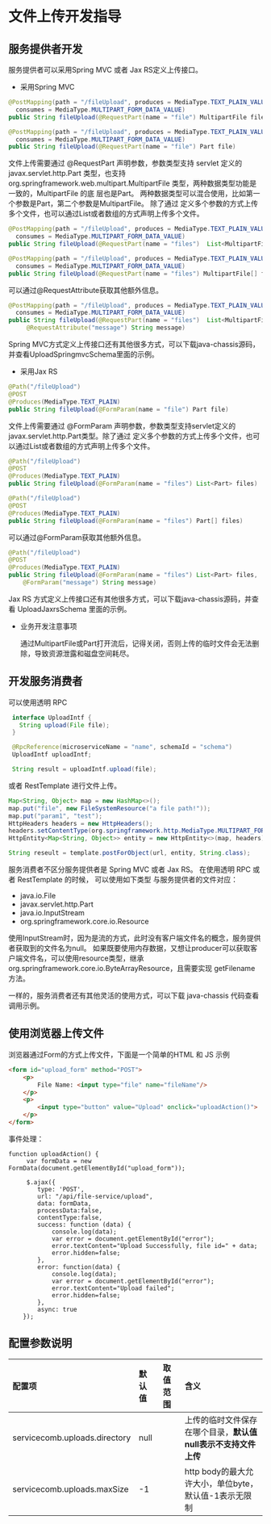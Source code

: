 # 文件上传开发指导

## 服务提供者开发
服务提供者可以采用Spring MVC 或者 Jax RS定义上传接口。

* 采用Spring MVC

```java
@PostMapping(path = "/fileUpload", produces = MediaType.TEXT_PLAIN_VALUE, 
  consumes = MediaType.MULTIPART_FORM_DATA_VALUE)
public String fileUpload(@RequestPart(name = "file") MultipartFile file)

@PostMapping(path = "/fileUpload", produces = MediaType.TEXT_PLAIN_VALUE, 
  consumes = MediaType.MULTIPART_FORM_DATA_VALUE)
public String fileUpload(@RequestPart(name = "file") Part file)
```

文件上传需要通过 @RequestPart 声明参数，参数类型支持 servlet 定义的 javax.servlet.http.Part 类型，也支持
org.springframework.web.multipart.MultipartFile 类型，两种数据类型功能是一致的，MultipartFile 的底
层也是Part。  两种数据类型可以混合使用，比如第一个参数是Part，第二个参数是MultipartFile。 除了通过
定义多个参数的方式上传多个文件，也可以通过List或者数组的方式声明上传多个文件。

```java
@PostMapping(path = "/fileUpload", produces = MediaType.TEXT_PLAIN_VALUE, 
  consumes = MediaType.MULTIPART_FORM_DATA_VALUE)
public String fileUpload(@RequestPart(name = "files")  List<MultipartFile> files)

@PostMapping(path = "/fileUpload", produces = MediaType.TEXT_PLAIN_VALUE, 
  consumes = MediaType.MULTIPART_FORM_DATA_VALUE)
public String fileUpload(@RequestPart(name = "files") MultipartFile[] files)
```

可以通过@RequestAttribute获取其他额外信息。

```java
@PostMapping(path = "/fileUpload", produces = MediaType.TEXT_PLAIN_VALUE, 
  consumes = MediaType.MULTIPART_FORM_DATA_VALUE)
public String fileUpload(@RequestPart(name = "files")  List<MultipartFile> files,
     @RequestAttribute("message") String message)
```

Spring MVC方式定义上传接口还有其他很多方式，可以下载java-chassis源码，并查看UploadSpringmvcSchema里面的示例。


* 采用Jax RS

```java
@Path("/fileUpload")
@POST
@Produces(MediaType.TEXT_PLAIN)
public String fileUpload(@FormParam(name = "file") Part file)
```

文件上传需要通过 @FormParam 声明参数，参数类型支持servlet定义的javax.servlet.http.Part类型。除了通过
定义多个参数的方式上传多个文件，也可以通过List或者数组的方式声明上传多个文件。

```java
@Path("/fileUpload")
@POST
@Produces(MediaType.TEXT_PLAIN)
public String fileUpload(@FormParam(name = "files") List<Part> files)

@Path("/fileUpload")
@POST
@Produces(MediaType.TEXT_PLAIN)
public String fileUpload(@FormParam(name = "files") Part[] files)
```

可以通过@FormParam获取其他额外信息。

```java
@Path("/fileUpload")
@POST
@Produces(MediaType.TEXT_PLAIN)
public String fileUpload(@FormParam(name = "files") List<Part> files,
    @FormParam("message") String message)
```

Jax RS 方式定义上传接口还有其他很多方式，可以下载java-chassis源码，并查看 UploadJaxrsSchema 里面的示例。

* 业务开发注意事项
   
   通过MultipartFile或Part打开流后，记得关闭，否则上传的临时文件会无法删除，导致资源泄露和磁盘空间耗尽。

## 开发服务消费者

可以使用透明 RPC 

```java
 interface UploadIntf {
   String upload(File file);
 }

 @RpcReference(microserviceName = "name", schemaId = "schema")
 UploadIntf uploadIntf;

 String result = uploadIntf.upload(file);
```

或者 RestTemplate 进行文件上传。 

```java
Map<String, Object> map = new HashMap<>();
map.put("file", new FileSystemResource("a file path!"));
map.put("param1", "test");
HttpHeaders headers = new HttpHeaders();
headers.setContentType(org.springframework.http.MediaType.MULTIPART_FORM_DATA);
HttpEntity<Map<String, Object>> entity = new HttpEntity<>(map, headers);

String reseult = template.postForObject(url, entity, String.class);
```

服务消费者不区分服务提供者是 Spring MVC 或者 Jax RS。 在使用透明 RPC 或者 RestTemplate 的时候， 可以使用如下类型
与服务提供者的文件对应： 

* java.io.File
* javax.servlet.http.Part
* java.io.InputStream
* org.springframework.core.io.Resource

使用InputStream时，因为是流的方式，此时没有客户端文件名的概念，服务提供者获取到的文件名为null。 
如果既要使用内存数据，又想让producer可以获取客户端文件名，可以使用resource类型，继承
org.springframework.core.io.ByteArrayResource，且需要实现 getFilename 方法。

一样的，服务消费者还有其他灵活的使用方式，可以下载 java-chassis 代码查看调用示例。

## 使用浏览器上传文件

浏览器通过Form的方式上传文件，下面是一个简单的HTML 和 JS 示例

```html
<form id="upload_form" method="POST">
    <p>
        File Name: <input type="file" name="fileName"/>
    </p>
    <p>
        <input type="button" value="Upload" onclick="uploadAction()">
    </p>
</form>
```

事件处理：

```
function uploadAction() {
     var formData = new FormData(document.getElementById("upload_form"));

     $.ajax({
        type: 'POST',
        url: "/api/file-service/upload",
        data: formData,
        processData:false,
        contentType:false,
        success: function (data) {
            console.log(data);
            var error = document.getElementById("error");
            error.textContent="Upload Successfully, file id=" + data;
            error.hidden=false;
        },
        error: function(data) {
            console.log(data);
            var error = document.getElementById("error");
            error.textContent="Upload failed";
            error.hidden=false;
        },
        async: true
    });
```

## 配置参数说明

| 配置项 | 默认值 | 取值范围 | 含义 |
| :--- | :--- | :--- | :--- |
| servicecomb.uploads.directory | null |  | 上传的临时文件保存在哪个目录，**默认值null表示不支持文件上传** |
| servicecomb.uploads.maxSize | -1 |  | http body的最大允许大小，单位byte，默认值-1表示无限制 |

